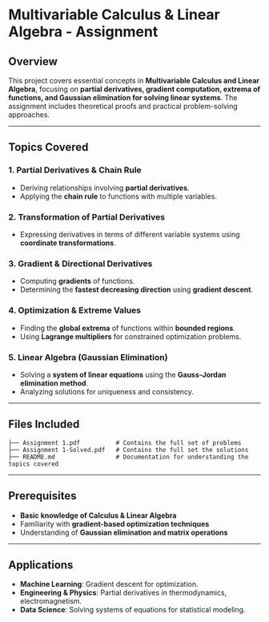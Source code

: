 # Multivariable Calculus & Linear Algebra - Assignment

## Overview
This project covers essential concepts in **Multivariable Calculus and Linear Algebra**, focusing on **partial derivatives, gradient computation, extrema of functions, and Gaussian elimination for solving linear systems**. The assignment includes theoretical proofs and practical problem-solving approaches.

---

## Topics Covered
### **1. Partial Derivatives & Chain Rule**
- Deriving relationships involving **partial derivatives**.
- Applying the **chain rule** to functions with multiple variables.

### **2. Transformation of Partial Derivatives**
- Expressing derivatives in terms of different variable systems using **coordinate transformations**.

### **3. Gradient & Directional Derivatives**
- Computing **gradients** of functions.
- Determining the **fastest decreasing direction** using **gradient descent**.

### **4. Optimization & Extreme Values**
- Finding the **global extrema** of functions within **bounded regions**.
- Using **Lagrange multipliers** for constrained optimization problems.

### **5. Linear Algebra (Gaussian Elimination)**
- Solving a **system of linear equations** using the **Gauss-Jordan elimination method**.
- Analyzing solutions for uniqueness and consistency.

---

## Files Included
```
├── Assignment 1.pdf          # Contains the full set of problems
├── Assignment 1-Solved.pdf   # Contains the full set the solutions
├── README.md                 # Documentation for understanding the topics covered
```

---

## Prerequisites
- **Basic knowledge of Calculus & Linear Algebra**
- Familiarity with **gradient-based optimization techniques**
- Understanding of **Gaussian elimination and matrix operations**

---

## Applications
- **Machine Learning**: Gradient descent for optimization.
- **Engineering & Physics**: Partial derivatives in thermodynamics, electromagnetism.
- **Data Science**: Solving systems of equations for statistical modeling.
